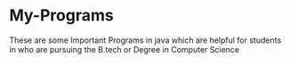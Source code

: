 # My-Programs
These are some Important Programs in java
which are helpful for students in who are pursuing the  B.tech or Degree in Computer Science
